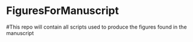 # FiguresForManuscript

#This repo will contain all scripts used to produce the figures found in the manuscript

